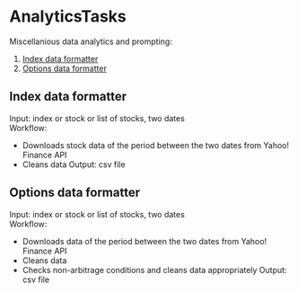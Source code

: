 # AnalyticsTasks

Miscellanious data analytics and prompting:
1. [Index data formatter](#index-data-formatter)
2. [Options data formatter](#options-data-formatter)

## Index data formatter

Input: index or stock or list of stocks, two dates  
Workflow:
- Downloads stock data of the period between the two dates from Yahoo! Finance API
- Cleans data
Output: csv file

## Options data formatter

Input: index or stock or list of stocks, two dates  
Workflow:
- Downloads data of the period between the two dates from Yahoo! Finance API
- Cleans data
- Checks non-arbitrage conditions and cleans data appropriately
Output: csv file
